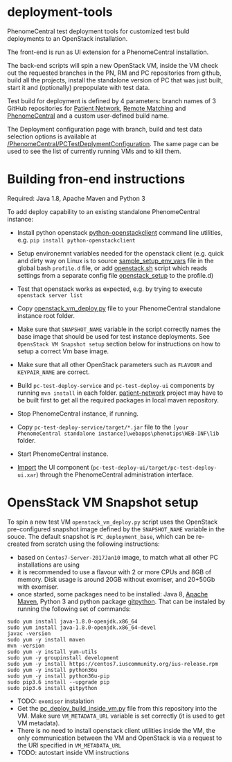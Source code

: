 # deployment-tools
PhenomeCentral test deployment tools for customized test buld deployments to an OpenStack installation.

The front-end is run as UI extension for a PhenomeCentral installation.

The back-end scripts will spin a new OpenStack VM, inside the VM check out the requested branches in the PN, RM and PC repositories from github, build all the projects, install the standalone version of PC that was just built, start it and (optionally) prepopulate with test data.

Test build for deployment is defined by 4 parameters: branch names of 3 GitHub repositories for [Patient Network](https://github.com/phenotips/patient-network/), [Remote Matching](https://github.com/phenotips/remote-matching/) and [PhenomeCentral](https://github.com/phenotips/phenomecentral.org/) and a custom user-defined build name.

The Deployment configuration page with branch, build and test data selection options is available at [/PhenomeCentral/PCTestDeplymentConfiguration](http://localhost:8080/PhenomeCentral/PCTestDeplymentConfiguration). The same page can be used to see the list of currently running VMs and to kill them.

# Building fron-end instructions #
Required: Java 1.8, Apache Maven and Python 3

To add deploy capability to an existing standalone PhenomeCentral instance:
- Install python openstack [python-openstackclient](https://pypi.org/project/python-openstackclient/) command line utilities, e.g. `pip install python-openstackclient`
- Setup environemnt variables needed for the openstack client (e.g. quick and dirty way on Linux is to source [sample_setup_env_vars](scripts/sample_setup_env_vars) file in the global bash `profile.d` file, or add [openstack.sh](scripts/pcdeploy-frontend/etc-files/profile.d/openstack.sh) script which reads settings from a separate config file [openstack_setup](scripts/pcdeploy-frontend/openstack_setup) to the profile.d)
- Test that openstack works as expected, e.g. by trying to execute `openstack server list`

- Copy [openstack_vm_deploy.py](scripts/openstack_vm_deploy.py) file to your PhenomeCentral standalone instance root folder.
- Make sure that `SNAPSHOT_NAME` variable in the script correctly names the base image that should be used for test instance deployments. See `OpensStack VM Snapshot setup` section below for instructions on how to setup a correct Vm base image.
- Make sure that all other OpenStack parameters such as `FLAVOUR` and `KEYPAIR_NAME` are correct.

- Build `pc-test-deploy-service` and `pc-test-deploy-ui` components by running `mvn install` in each folder.
[patient-network](https://github.com/phenotips/patient-network/) project may have to be built first to get all the required packages in local maven repository.
- Stop PhenomeCentral instance, if running.
- Copy `pc-test-deploy-service/target/*.jar` file to the `[your PhenomeCentral standalone instance]\webapps\phenotips\WEB-INF\lib` folder.
- Start PhenomeCentral instance.
- [Import](http://platform.xwiki.org/xwiki/bin/view/AdminGuide/ImportExport#HImportingXWikipages) the UI component (```pc-test-deploy-ui/target/pc-test-deploy-ui.xar```) through the PhenomeCentral administration interface.

# OpensStack VM Snapshot setup #
To spin a new test VM `openstack_vm_deploy.py` script uses the OpenStack pre-configured snapshot image defined by the `SNAPSHOT_NAME` variable in the souce. The default snapshot is `PC_deployment_base`, which can be re-created from scratch using the following instructions:

- based on `Centos7-Server-2017Jan10` image, to match what all other PC installations are using
- it is recommended to use a flavour with 2 or more CPUs and 8GB of memory. Disk usage is around 20GB without exomiser, and 20+50Gb with exomiser.
- once started, some packages need to be installed: Java 8, [Apache Maven](http://maven.apache.org/), Python 3 and python package [gitpython](https://gitpython.readthedocs.io/en/stable/). That can be instaled by running the following set of commands:
```
sudo yum install java-1.8.0-openjdk.x86_64
sudo yum install java-1.8.0-openjdk.x86_64-devel
javac -version
sudo yum -y install maven
mvn -version
sudo yum -y install yum-utils
sudo yum -y groupinstall development
sudo yum -y install https://centos7.iuscommunity.org/ius-release.rpm
sudo yum -y install python36u
sudo yum -y install python36u-pip
sudo pip3.6 install --upgrade pip
sudo pip3.6 install gitpython
```
- TODO: `exomiser` instalation
- Get the [pc_deploy_build_inside_vm.py](scripts/pc_deploy_build_inside_vm.py) file from this repository into the VM. Make sure `VM_METADATA_URL` variable is set correctly (it is used to get VM metadata).
- There is no need to install openstack client utilities inside the VM, the only communication between the VM and OpenStack is via a request to the URl specified in `VM_METADATA_URL`
- TODO: autostart inside VM instructions
